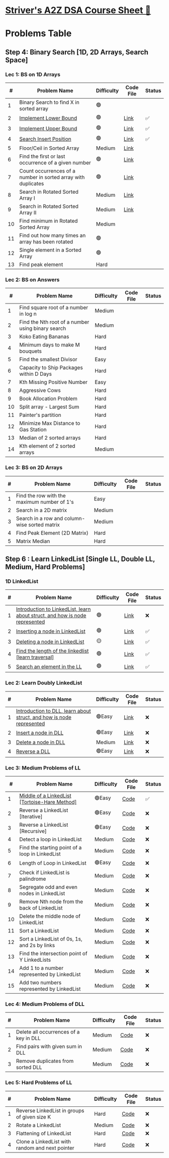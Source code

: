 # [Striver's A2Z DSA Course Sheet 🚀](https://takeuforward.org/strivers-a2z-dsa-course/strivers-a2z-dsa-course-sheet-2)
# Problems Table

## Step 4: Binary Search [1D, 2D Arrays, Search Space]

### **Lec 1: BS on 1D Arrays**

| #  | Problem Name                                                   | Difficulty | Code File | Status |
|----|----------------------------------------------------------------|------------|-----------|--------|
| 1  | Binary Search to find X in sorted array| 🟢       |           |        |
| 2  |[Implement Lower Bound](https://www.geeksforgeeks.org/problems/ceil-the-floor2802/1)|🟢|[Link]()|✅|
| 3  |[Implement Upper Bound](https://www.geeksforgeeks.org/problems/floor-in-a-sorted-array-1587115620/1)|🟢|[Link]()|✅|
| 4  |[Search Insert Position](https://leetcode.com/problems/search-insert-position/description/)|🟢|[Link](https://github.com/RiyaaChauhan/Striver-A2Z/tree/main/Day_04)|✅|
| 5  | Floor/Ceil in Sorted Array                                    | Medium|[Link]()| |
| 6  | Find the first or last occurrence of a given number           | 🟢|[Link]()| |
| 7  | Count occurrences of a number in sorted array with duplicates | 🟢 |[Link]()| |
| 8  | Search in Rotated Sorted Array I                              | Medium|[Link]()| |
| 9  | Search in Rotated Sorted Array II                             | Medium|[Link]()| |
| 10 | Find minimum in Rotated Sorted Array                          | Medium|           |        |
| 11 | Find out how many times an array has been rotated             | 🟢|           |        |
| 12 | Single element in a Sorted Array                              | 🟢|           |        |
| 13 | Find peak element                                             | Hard|           |        |

### **Lec 2: BS on Answers**

| #  | Problem Name                                      | Difficulty | Code File | Status |
|----|-------------------------------------------------|------------|-----------|--------|
| 1  | Find square root of a number in log n          | Medium     |           |        |
| 2  | Find the Nth root of a number using binary search | Medium     |           |        |
| 3  | Koko Eating Bananas                            | Hard       |           |        |
| 4  | Minimum days to make M bouquets               | Hard       |           |        |
| 5  | Find the smallest Divisor                     | Easy       |           |        |
| 6  | Capacity to Ship Packages within D Days       | Hard       |           |        |
| 7  | Kth Missing Positive Number                   | Easy       |           |        |
| 8  | Aggressive Cows                               | Hard       |           |        |
| 9  | Book Allocation Problem                       | Hard       |           |        |
| 10 | Split array - Largest Sum                     | Hard       |           |        |
| 11 | Painter's partition                           | Hard       |           |        |
| 12 | Minimize Max Distance to Gas Station         | Hard       |           |        |
| 13 | Median of 2 sorted arrays                    | Hard       |           |        |
| 14 | Kth element of 2 sorted arrays               | Medium     |           |        |

### **Lec 3: BS on 2D Arrays**

| #  | Problem Name                                  | Difficulty | Code File | Status |
|----|---------------------------------------------|------------|-----------|--------|
| 1  | Find the row with the maximum number of 1's | Easy       |           |        |
| 2  | Search in a 2D matrix                       | Medium     |           |        |
| 3  | Search in a row and column-wise sorted matrix | Medium     |           |        |
| 4  | Find Peak Element (2D Matrix)               | Hard       |           |        |
| 5  | Matrix Median                               | Hard       |           |        |

## Step 6 : Learn LinkedList [Single LL, Double LL, Medium, Hard Problems]
### 1D LinkedList
| #  | Problem Name                                | Difficulty | Code File  | Status |
|----|---------------------------------------------|------------|------------|--------|
| 1  |[Introduction to LinkedList, learn about struct, and how is node represented]()|🟢| [Link]()   |❌|
| 2  |[Inserting a node in LinkedList](https://www.geeksforgeeks.org/problems/linked-list-insertion-1587115620/0?utm_source=youtube&utm_medium=collab_striver_ytdescription&utm_campaign=linked-list-insertion)|🟢| [Link](https://github.com/RiyaaChauhan/Striver-A2Z/blob/main/Day_01/_01.%20Inserting%20a%20node%20in%20LL.py)|✅|
| 3  |[Deleting a node in LinkedList](https://leetcode.com/problems/delete-node-in-a-linked-list/description/)|🟡| [Link](https://github.com/RiyaaChauhan/Striver-A2Z/blob/main/Day_01/_02.%20Deleating%20a%20node%20in%20LL.py)|✅|
| 4  |[Find the length of the linkedlist [learn traversal]](https://www.geeksforgeeks.org/problems/count-nodes-of-linked-list/0?utm_source=youtube&utm_medium=collab_striver_ytdescription&utm_campaign=count-nodes-of-linked-list)|🟢|[Link](https://github.com/RiyaaChauhan/Striver-A2Z/blob/main/Day_01/_03.%20Find%20the%20length%20of%20LL.py)|✅|
| 5  |[Search an element in the LL](https://www.geeksforgeeks.org/problems/search-in-linked-list-1664434326/1?utm_source=youtube&utm_medium=collab_striver_ytdescription&utm_campaign=search-in-linked-list-1664434326)|🟢| [Link](https://github.com/RiyaaChauhan/Striver-A2Z/blob/main/Day_01/_04.%20Search%20an%20element%20in%20LL.py)|✅|

### Lec 2: Learn Doubly LinkedList
| #  | Problem Name                                | Difficulty | Code File  | Status |
|----|---------------------------------------------|------------|------------|--------|
|1|[Introduction to DLL, learn about struct, and how is node represented]()|🟢Easy|[Link]()|❌|
|2|[Insert a node in DLL]()|🟢Easy|[Link]()|❌|
|3|[Delete a node in DLL]()|Medium|[Link]()|❌|
|4|[Reverse a DLL]()|🟢Easy|[Link]()|❌|

### Lec 3: Medium Problems of LL
| #  | Problem Name                                        | Difficulty | Code File | Status |
|----|---------------------------------------------------|------------|-----------|--------|
| 1  | [Middle of a LinkedList [Tortoise-Hare Method]](https://leetcode.com/problems/middle-of-the-linked-list/description/)|🟢Easy | [Code](https://github.com/RiyaaChauhan/Striver-A2Z/blob/main/Day_01/_05.%20Middle%20of%20LL.py) |✅|
| 2  | Reverse a LinkedList [Iterative]                | 🟢Easy       | [Code](#) | ❌      |
| 3  | Reverse a LinkedList [Recursive]                | 🟢Easy       | [Code](#) | ❌      |
| 4  | Detect a loop in LinkedList                     | Medium     | [Code](#) | ❌      |
| 5  | Find the starting point of a loop in LinkedList | Medium     | [Code](#) | ❌      |
| 6  | Length of Loop in LinkedList                    | 🟢Easy       | [Code](#) | ❌      |
| 7  | Check if LinkedList is palindrome               | Medium     | [Code](#) | ❌      |
| 8  | Segregate odd and even nodes in LinkedList      | Medium     | [Code](#) | ❌      |
| 9  | Remove Nth node from the back of LinkedList     | Medium     | [Code](#) | ❌      |
| 10 | Delete the middle node of LinkedList            | Medium     | [Code](#) | ❌      |
| 11 | Sort a LinkedList                               | Medium     | [Code](#) | ❌      |
| 12 | Sort a LinkedList of 0s, 1s, and 2s by links   | Medium     | [Code](#) | ❌      |
| 13 | Find the intersection point of Y LinkedLists   | Medium     | [Code](#) | ❌      |
| 14 | Add 1 to a number represented by LinkedList    | Medium     | [Code](#) | ❌      |
| 15 | Add two numbers represented by LinkedList      | Medium     | [Code](#) | ❌      |

### Lec 4: Medium Problems of DLL
| #  | Problem Name                                        | Difficulty | Code File | Status |
|----|---------------------------------------------------|------------|-----------|--------|
| 1  | Delete all occurrences of a key in DLL         | Medium     | [Code](#) | ❌      |
| 2  | Find pairs with given sum in DLL               | Medium     | [Code](#) | ❌      |
| 3  | Remove duplicates from sorted DLL              | Medium     | [Code](#) | ❌      |

### Lec 5: Hard Problems of LL
| #  | Problem Name                                          | Difficulty | Code File | Status |
|----|-----------------------------------------------------|------------|-----------|--------|
| 1  | Reverse LinkedList in groups of given size K       | Hard       | [Code](#) | ❌      |
| 2  | Rotate a LinkedList                                | Medium     | [Code](#) | ❌      |
| 3  | Flattening of LinkedList                           | Hard       | [Code](#) | ❌      |
| 4  | Clone a LinkedList with random and next pointer   | Hard       | [Code](#) | ❌      |